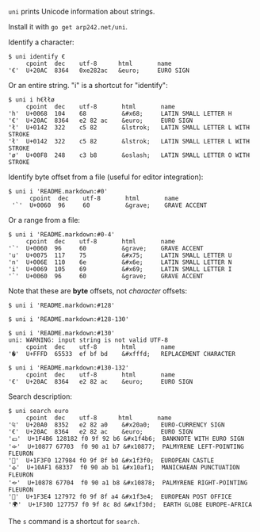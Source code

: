 `uni` prints Unicode information about strings.

Install it with `go get arp242.net/uni`.

Identify a character:

	$ uni identify €
	     cpoint  dec    utf-8      html       name
	'€'  U+20AC  8364   0xe282ac   &euro;     EURO SIGN

Or an entire string. "i" is a shortcut for "identify":

	$ uni i h€łłø
	     cpoint  dec    utf-8       html       name
	'h'  U+0068  104    68          &#x68;     LATIN SMALL LETTER H
	'€'  U+20AC  8364   e2 82 ac    &euro;     EURO SIGN
	'ł'  U+0142  322    c5 82       &lstrok;   LATIN SMALL LETTER L WITH STROKE
	'ł'  U+0142  322    c5 82       &lstrok;   LATIN SMALL LETTER L WITH STROKE
	'ø'  U+00F8  248    c3 b8       &oslash;   LATIN SMALL LETTER O WITH STROKE

Identify byte offset from a file (useful for editor integration):

	$ uni i 'README.markdown:#0'
	      cpoint  dec    utf-8       html       name
	 '`'  U+0060  96     60          &grave;    GRAVE ACCENT

Or a range from a file:

	$ uni i 'README.markdown:#0-4'
	     cpoint  dec    utf-8       html       name
	'`'  U+0060  96     60          &grave;    GRAVE ACCENT
	'u'  U+0075  117    75          &#x75;     LATIN SMALL LETTER U
	'n'  U+006E  110    6e          &#x6e;     LATIN SMALL LETTER N
	'i'  U+0069  105    69          &#x69;     LATIN SMALL LETTER I
	'`'  U+0060  96     60          &grave;    GRAVE ACCENT

Note that these are **byte** offsets, not *character* offsets:

	$ uni i 'README.markdown:#128'

	$ uni i 'README.markdown:#128-130'

	$ uni i 'README.markdown:#130'
	uni: WARNING: input string is not valid UTF-8
	     cpoint  dec    utf-8       html       name
	'�'  U+FFFD  65533  ef bf bd    &#xfffd;   REPLACEMENT CHARACTER

	$ uni i 'README.markdown:#130-132'
	     cpoint  dec    utf-8       html       name
	'€'  U+20AC  8364   e2 82 ac    &euro;     EURO SIGN

Search description:

	$ uni search euro
	     cpoint  dec    utf-8      html       name
	'₠'  U+20A0  8352   e2 82 a0    &#x20a0;   EURO-CURRENCY SIGN
	'€'  U+20AC  8364   e2 82 ac    &euro;     EURO SIGN
	'💶'  U+1F4B6 128182 f0 9f 92 b6 &#x1f4b6;  BANKNOTE WITH EURO SIGN
	'𐡷'  U+10877 67703  f0 90 a1 b7 &#x10877;  PALMYRENE LEFT-POINTING FLEURON
	'🏰'  U+1F3F0 127984 f0 9f 8f b0 &#x1f3f0;  EUROPEAN CASTLE
	'𐫱'  U+10AF1 68337  f0 90 ab b1 &#x10af1;  MANICHAEAN PUNCTUATION FLEURON
	'𐡸'  U+10878 67704  f0 90 a1 b8 &#x10878;  PALMYRENE RIGHT-POINTING FLEURON
	'🏤'  U+1F3E4 127972 f0 9f 8f a4 &#x1f3e4;  EUROPEAN POST OFFICE
	'🌍'  U+1F30D 127757 f0 9f 8c 8d &#x1f30d;  EARTH GLOBE EUROPE-AFRICA

The `s` command is a shortcut for `search`.

